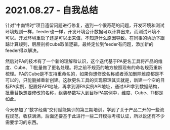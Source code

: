 # 2021.08.27 - 自我总结

针对"中南锦时"项目遗留问题进行修复，遇到一个很奇葩的问题，开发环境和测试环境规则一样，feeder也一样，开发环境合计数据可以计算出来，而测试环境不可以。开发环境重启了还是可以出来值，不知道什么原因导致。在同事的协助下跟踪计算规则，层层剖析cube取值逻辑，最终定位到feeder有问题，添加新的feeder得以解决。

然后对PA的技术有了一个新的理解和认识，这个迭代基于PA更名工具将产品的维度、Cube、TI批量做了更名处理。将之前不规范的地方按照现有的命名规范重新梳理。PA的Cube是不支持重命名的，如果你想修改名称或者添加删除维度都是不可以的，只能删掉重新创建。这款更名工具的实现原理其实就是，新建一个空的目标PA实例，配置好API地址，再拿到源PA实例API地址，通过API拿到数据结构，批量替换想要修改的名称，组装参数写入到目标PA实例中，维度、Cube、TI都是如此。

今天参加了“数字经鹰”交付赋能集训的第三期培训，学到了关于产品二开的一些流程规范，收获满满，后面还要基于此进行一些二开模拟考核认证，所以说还有不少需要学习的东西。
